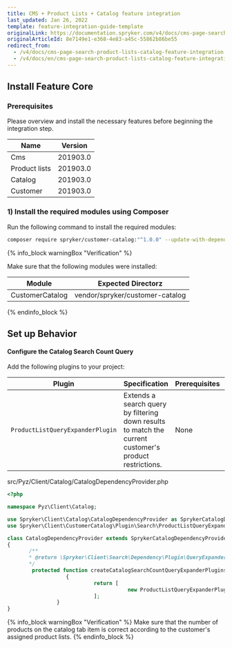 ```yaml
---
title: CMS + Product Lists + Catalog feature integration
last_updated: Jan 26, 2022
template: feature-integration-guide-template
originalLink: https://documentation.spryker.com/v4/docs/cms-page-search-product-lists-catalog-feature-integration
originalArticleId: 8e7149e1-e368-4e83-a45c-55862b86be55
redirect_from:
  - /v4/docs/cms-page-search-product-lists-catalog-feature-integration
  - /v4/docs/en/cms-page-search-product-lists-catalog-feature-integration
---
```


## Install Feature Core

### Prerequisites

Please overview and install the necessary features before beginning the integration step.

| Name | Version |
| --- | --- |
| Cms | 201903.0 |
| Product lists | 201903.0 |
| Catalog | 201903.0 |
| Customer | 201903.0 |

### 1) Install the required modules using Composer

Run the following command to install the required modules:
```bash
composer require spryker/customer-catalog:"^1.0.0" --update-with-dependencies
```
{% info_block warningBox "Verification" %}

Make sure that the following modules were installed:

| Module | Expected Directorz |
| --- | --- |
| CustomerCatalog | vendor/spryker/customer-catalog |

{% endinfo_block %}

## Set up Behavior

#### Configure the Catalog Search Count Query

Add the following plugins to your project:

| Plugin | Specification | Prerequisites | Namespace |
| --- | --- | --- | --- |
|  `ProductListQueryExpanderPlugin` | Extends a search query by filtering down results to match the current customer's product restrictions. | None |  `\Spryker\Client\CustomerCatalog\Plugin\Search\ProductListQueryExpanderPlugin` |

src/Pyz/Client/Catalog/CatalogDependencyProvider.php
    
 ```php
 <?php

namespace Pyz\Client\Catalog;

use Spryker\Client\Catalog\CatalogDependencyProvider as SprykerCatalogDependencyProvider;
use Spryker\Client\CustomerCatalog\Plugin\Search\ProductListQueryExpanderPlugin;

class CatalogDependencyProvider extends SprykerCatalogDependencyProvider
{
        /**
        * @return \Spryker\Client\Search\Dependency\Plugin\QueryExpanderPluginInterface[]
        */
         protected function createCatalogSearchCountQueryExpanderPlugins():             array
                    {
                             return [
                                        new ProductListQueryExpanderPlugin(),
                             ];
                 }
}
 ```

{% info_block warningBox "Verification" %}
Make sure that the number of products on the catalog tab item is correct according to the customer's assigned product lists.
{% endinfo_block %}
